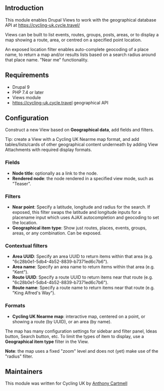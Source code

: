 ## Introduction

This module enables Drupal Views to work with the geographical database API at https://cycling-uk.cycle.travel/

Views can be built to list events, routes, groups, posts, areas, or to display a map showing a route, area, or centred
on a specified point location.

An exposed location filter enables auto-complete geocoding of a place name, to return a map and/or results lists
based on a search radius around that place name. "Near me" functionality.

## Requirements

* Drupal 9
* PHP 7.4 or later
* Views module
* https://cycling-uk.cycle.travel geographical API

## Configuration

Construct a new View based on **Geographical data**, add fields and filters.

Tip: create a View with a Cycling UK Nearme map format, and add tables/lists/cards of other geographical content
underneath by adding View Attachments with required display formats.

### Fields

* **Node title**: optionally as a link to the node.
* **Rendered node**: the node rendered in a specified view mode, such as "Teaser".

### Filters

* **Near point**: Specify a latitude, longitude and radius for the search. If exposed, this filter swaps the latitude
  and longitude inputs for a placename input which uses AJAX autocompletion and geocoding to set the location.
* **Geographical item type**: Show just routes, places, events, groups, areas, or any combination. Can be exposed.

### Contextual filters

* **Area UUID**: Specify an area UUID to return items within that area (e.g. "6c28b0e1-5db4-4b52-8839-b7371ed6c7b6").
* **Area name**: Specify an area name to return items within that area (e.g. "Kent").
* **Route UUID**: Specify a route UUID to return items near that route (e.g. "6c28b0e1-5db4-4b52-8839-b7371ed6c7b6").
* **Route name**: Specify a route name to return items near that route (e.g. "King Alfred's Way").

### Formats

* **Cycling UK Nearme map**: interactive map, centered on a point, or showing a route (by UUID), or an area (by name).

The map has many configuration settings for sidebar and filter panel, Ideas button, Search button, etc. To limit the
types of item to display, use a **Geographical item type** filter in the View.

**Note**: the map uses a fixed "zoom" level and does not (yet) make use of the "radius" filter.

## Maintainers

This module was written for Cycling UK by [Anthony Cartmell](mailto:ajcartmell@fonant.com)
